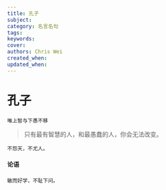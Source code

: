 ```yaml
---
title: 孔子
subject: 
category: 名言名句
tags: 
keywords: 
cover: 
authors: Chris Wei
created_when: 
updated_when: 
---
```


# 孔子

```
唯上智与下愚不移
```

> 只有最有智慧的人，和最愚蠢的人，你会无法改变。

```
不怨天，不尤人。
```

#### 论语

```
敏而好学，不耻下问。
```